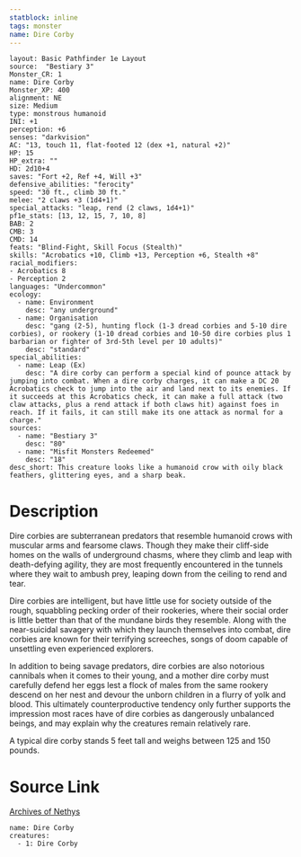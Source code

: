 ```yaml
---
statblock: inline
tags: monster
name: Dire Corby
---
```

```statblock
layout: Basic Pathfinder 1e Layout
source:  "Bestiary 3"
Monster_CR: 1
name: Dire Corby
Monster_XP: 400
alignment: NE
size: Medium
type: monstrous humanoid
INI: +1
perception: +6
senses: "darkvision"
AC: "13, touch 11, flat-footed 12 (dex +1, natural +2)"
HP: 15
HP_extra: ""
HD: 2d10+4
saves: "Fort +2, Ref +4, Will +3"
defensive_abilities: "ferocity"
speed: "30 ft., climb 30 ft."
melee: "2 claws +3 (1d4+1)"
special_attacks: "leap, rend (2 claws, 1d4+1)"
pf1e_stats: [13, 12, 15, 7, 10, 8]
BAB: 2
CMB: 3
CMD: 14
feats: "Blind-Fight, Skill Focus (Stealth)"
skills: "Acrobatics +10, Climb +13, Perception +6, Stealth +8"
racial_modifiers:
- Acrobatics 8
- Perception 2
languages: "Undercommon"
ecology:
  - name: Environment
    desc: "any underground"
  - name: Organisation
    desc: "gang (2-5), hunting flock (1-3 dread corbies and 5-10 dire corbies), or rookery (1-10 dread corbies and 10-50 dire corbies plus 1 barbarian or fighter of 3rd-5th level per 10 adults)"
    desc: "standard"
special_abilities:
  - name: Leap (Ex)
    desc: "A dire corby can perform a special kind of pounce attack by jumping into combat. When a dire corby charges, it can make a DC 20 Acrobatics check to jump into the air and land next to its enemies. If it succeeds at this Acrobatics check, it can make a full attack (two claw attacks, plus a rend attack if both claws hit) against foes in reach. If it fails, it can still make its one attack as normal for a charge."
sources:
  - name: "Bestiary 3"
    desc: "80"
  - name: "Misfit Monsters Redeemed"
    desc: "18"
desc_short: This creature looks like a humanoid crow with oily black feathers, glittering eyes, and a sharp beak.
```
# Description
Dire corbies are subterranean predators that resemble humanoid crows with muscular arms and fearsome claws. Though they make their cliff-side homes on the walls of underground chasms, where they climb and leap with death-defying agility, they are most frequently encountered in the tunnels where they wait to ambush prey, leaping down from the ceiling to rend and tear.

Dire corbies are intelligent, but have little use for society outside of the rough, squabbling pecking order of their rookeries, where their social order is little better than that of the mundane birds they resemble. Along with the near-suicidal savagery with which they launch themselves into combat, dire corbies are known for their terrifying screeches, songs of doom capable of unsettling even experienced explorers.

In addition to being savage predators, dire corbies are also notorious cannibals when it comes to their young, and a mother dire corby must carefully defend her eggs lest a flock of males from the same rookery descend on her nest and devour the unborn children in a flurry of yolk and blood. This ultimately counterproductive tendency only further supports the impression most races have of dire corbies as dangerously unbalanced beings, and may explain why the creatures remain relatively rare.

A typical dire corby stands 5 feet tall and weighs between 125 and 150 pounds.
# Source Link
[Archives of Nethys](https://aonprd.com/MonsterDisplay.aspx?ItemName=Dire%20Corby)
```encounter-table
name: Dire Corby
creatures:
  - 1: Dire Corby
```
